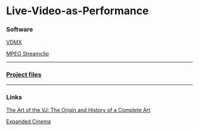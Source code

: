 # Live-Video-as-Performance

### Software
[VDMX](http://vidvox.net/)

[MPEG Streamclip](http://www.squared5.com/)
***

### [Project files](https://www.dropbox.com/sh/gi806evogt8fqt5/AAANBDH825r-ZFEzOYYCSNasa?dl=0)
***

### Links
[The Art of the VJ: The Origin and History of a Complete Art](https://www.perennialmusicandarts.com/single-post/2018/03/01/The-Art-of-the-VJ-The-Origin-of-a-Complete-Art)

[Expanded Cinema](http://www.vasulka.org/Kitchen/PDF_ExpandedCinema/book.pdf)
